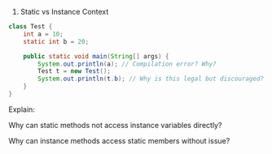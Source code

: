 1. Static vs Instance Context

```java
class Test {
    int a = 10;
    static int b = 20;

    public static void main(String[] args) {
        System.out.println(a); // Compilation error? Why?
        Test t = new Test();
        System.out.println(t.b); // Why is this legal but discouraged?
    }
}

```

Explain:

Why can static methods not access instance variables directly?

Why can instance methods access static members without issue?